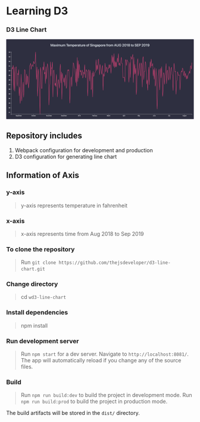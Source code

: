 # Learning D3
### D3 Line Chart

![](https://github.com/thejsdeveloper/d3-line-chart/blob/master/src/assets/images/line-chart.png)

## Repository includes 

 1. Webpack configuration for development and production
 2. D3 configuration for generating line chart

## Information of Axis 

### y-axis
 > y-axis represents temperature in fahrenheit

### x-axis
> x-axis represents time from Aug 2018 to Sep 2019

### To clone the repository
> Run `git clone https://github.com/thejsdeveloper/d3-line-chart.git`

### Change directory
> cd `wd3-line-chart`

### Install dependencies
> npm install 

### Run development server

> Run `npm start` for a dev server. Navigate to `http://localhost:8081/`. 
The app will automatically reload if you change any of the source files.

### Build

> Run `npm run build:dev` to build the project in development mode. 
> Run `npm run build:prod` to build the project in production mode. 

The build artifacts will be stored in the `dist/` directory.
